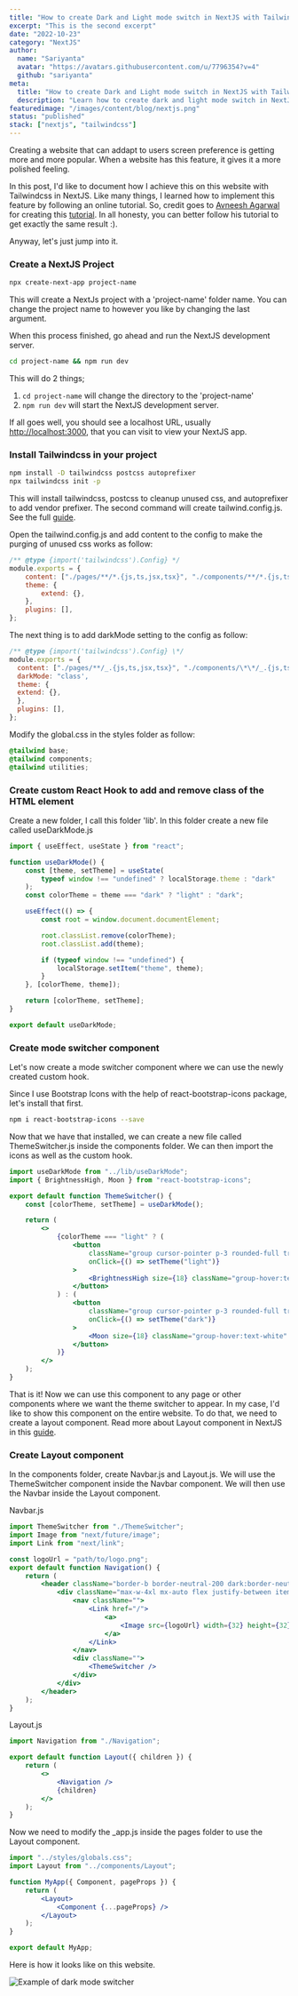 ```yaml
---
title: "How to create Dark and Light mode switch in NextJS with Tailwindcss"
excerpt: "This is the second excerpt"
date: "2022-10-23"
category: "NextJS"
author:
  name: "Sariyanta"
  avatar: "https://avatars.githubusercontent.com/u/7796354?v=4"
  github: "sariyanta"
meta:
  title: "How to create Dark and Light mode switch in NextJS with Tailwindcss - Sariyanta"
  description: "Learn how to create dark and light mode switch in NextJS with Tailwindcss"
featuredimage: "/images/content/blog/nextjs.png"
status: "published"
stack: ["nextjs", "tailwindcss"]
---
```


Creating a website that can addapt to users screen preference is getting more and more popular. When a website has this feature, it gives it a more polished feeling.

In this post, I'd like to document how I achieve this on this website with Tailwindcss in NextJS. Like many things, I learned how to implement this feature by following an online tutorial. So, credit goes to [Avneesh Agarwal](https://avneesh0612.medium.com/) for creating this [tutorial](https://javascript.plainenglish.io/how-to-create-light-and-dark-mode-toggle-in-next-js-with-tailwind-61e67518fd2d). In all honesty, you can better follow his tutorial to get exactly the same result :).

Anyway, let's just jump into it.

### Create a NextJS Project

```bash
npx create-next-app project-name
```

This will create a NextJs project with a 'project-name' folder name. You can change the project name to however you like by changing the last argument.

When this process finished, go ahead and run the NextJS development server.

```bash
cd project-name && npm run dev
```

This will do 2 things;

1. `cd project-name` will change the directory to the 'project-name'
2. `npm run dev` will start the NextJS development server.

If all goes well, you should see a localhost URL, usually [http://localhost:3000](http://localhost:3000), that you can visit to view your NextJS app.

### Install Tailwindcss in your project

```bash
npm install -D tailwindcss postcss autoprefixer
npx tailwindcss init -p
```

This will install tailwindcss, postcss to cleanup unused css, and autoprefixer to add vendor prefixer.
The second command will create tailwind.config.js. See the full [guide](https://tailwindcss.com/docs/guides/nextjs).

Open the tailwind.config.js and add content to the config to make the purging of unused css works as follow:

```js
/** @type {import('tailwindcss').Config} */
module.exports = {
	content: ["./pages/**/*.{js,ts,jsx,tsx}", "./components/**/*.{js,ts,jsx,tsx}"],
	theme: {
		extend: {},
	},
	plugins: [],
};
```

The next thing is to add darkMode setting to the config as follow:

```js
/** @type {import('tailwindcss').Config} \*/
module.exports = {
  content: ["./pages/**/_.{js,ts,jsx,tsx}", "./components/\*\*/_.{js,ts,jsx,tsx}"],
  darkMode: "class',
  theme: {
  extend: {},
  },
  plugins: [],
};

```

Modify the global.css in the styles folder as follow:

```css
@tailwind base;
@tailwind components;
@tailwind utilities;
```

### Create custom React Hook to add and remove class of the HTML element

Create a new folder, I call this folder 'lib'. In this folder create a new file called useDarkMode.js

```jsx
import { useEffect, useState } from "react";

function useDarkMode() {
	const [theme, setTheme] = useState(
		typeof window !== "undefined" ? localStorage.theme : "dark"
	);
	const colorTheme = theme === "dark" ? "light" : "dark";

	useEffect(() => {
		const root = window.document.documentElement;

		root.classList.remove(colorTheme);
		root.classList.add(theme);

		if (typeof window !== "undefined") {
			localStorage.setItem("theme", theme);
		}
	}, [colorTheme, theme]);

	return [colorTheme, setTheme];
}

export default useDarkMode;
```

### Create mode switcher component

Let's now create a mode switcher component where we can use the newly created custom hook.

Since I use Bootstrap Icons with the help of react-bootstrap-icons package, let's install that first.

```bash
npm i react-bootstrap-icons --save
```

Now that we have that installed, we can create a new file called ThemeSwitcher.js inside the components folder. We can then import the icons as well as the custom hook.

```jsx
import useDarkMode from "../lib/useDarkMode";
import { BrightnessHigh, Moon } from "react-bootstrap-icons";

export default function ThemeSwitcher() {
	const [colorTheme, setTheme] = useDarkMode();

	return (
		<>
			{colorTheme === "light" ? (
				<button
					className="group cursor-pointer p-3 rounded-full transition-all duration-300 ring-1 hover:ring-2 hover:bg-white"
					onClick={() => setTheme("light")}
				>
					<BrightnessHigh size={18} className="group-hover:text-black" />
				</button>
			) : (
				<button
					className="group cursor-pointer p-3 rounded-full transition-all duration-300 ring-1 hover:ring-2 hover:bg-black"
					onClick={() => setTheme("dark")}
				>
					<Moon size={18} className="group-hover:text-white" />
				</button>
			)}
		</>
	);
}
```

That is it! Now we can use this component to any page or other components where we want the theme switcher to appear. In my case, I'd like to show this component on the entire website. To do that, we need to create a layout component. Read more about Layout component in NextJS in this [guide](https://nextjs.org/docs/basic-features/layouts).

### Create Layout component

In the components folder, create Navbar.js and Layout.js. We will use the ThemeSwitcher component inside the Navbar component. We will then use the Navbar inside the Layout component.

Navbar.js

```jsx
import ThemeSwitcher from "./ThemeSwitcher";
import Image from "next/future/image";
import Link from "next/link";

const logoUrl = "path/to/logo.png";
export default function Navigation() {
	return (
		<header className="border-b border-neutral-200 dark:border-neutral-800">
			<div className="max-w-4xl mx-auto flex justify-between items-center py-4 px-6 lg:px-0">
				<nav className="">
					<Link href="/">
						<a>
							<Image src={logoUrl} width={32} height={32} alt="Logo" />
						</a>
					</Link>
				</nav>
				<div className="">
					<ThemeSwitcher />
				</div>
			</div>
		</header>
	);
}
```

Layout.js

```jsx
import Navigation from "./Navigation";

export default function Layout({ children }) {
	return (
		<>
			<Navigation />
			{children}
		</>
	);
}
```

Now we need to modify the \_app.js inside the pages folder to use the Layout component.

```jsx
import "../styles/globals.css";
import Layout from "../components/Layout";

function MyApp({ Component, pageProps }) {
	return (
		<Layout>
			<Component {...pageProps} />
		</Layout>
	);
}

export default MyApp;
```

Here is how it looks like on this website.

![Example of dark mode switcher](/images/content/blog/DarkModeSite.gif "dark mode switcher")

